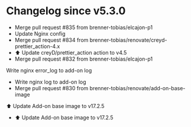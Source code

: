 # Changelog since v5.3.0
- Merge pull request #835 from brenner-tobias/elcajon-p1 
- Update Nginx config 
- Merge pull request #834 from brenner-tobias/renovate/creyd-prettier_action-4.x 
- ⬆️ Update creyD/prettier_action action to v4.5 
- Merge pull request #832 from brenner-tobias/elcajon-p1

Write nginx error_log to add-on log 
- Write nginx log to add-on log 
- Merge pull request #830 from brenner-tobias/renovate/add-on-base-image

⬆️ Update Add-on base image to v17.2.5 
- ⬆️ Update Add-on base image to v17.2.5 
